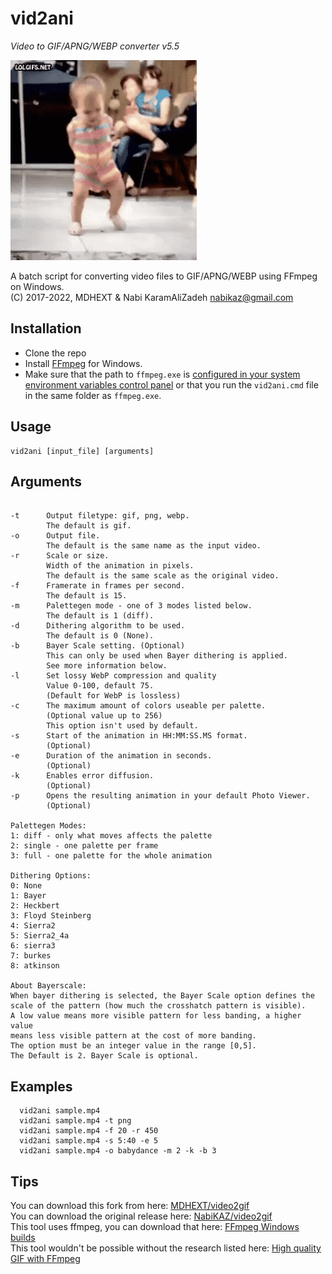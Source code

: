 # vid2ani

*Video to GIF/APNG/WEBP converter v5.5*

![sample gif file generated](sample.gif)

A batch script for converting video files to GIF/APNG/WEBP using FFmpeg on Windows.<br>
(C) 2017-2022, MDHEXT & Nabi KaramAliZadeh <nabikaz@gmail.com>


## Installation
* Clone the repo
* Install [FFmpeg](https://www.ffmpeg.org/download.html#build-windows) for Windows.
* Make sure that the path to `ffmpeg.exe` is 
  [configured in your system environment variables control panel](https://www.wikihow.com/Install-FFmpeg-on-Windows) 
  or that you run the `vid2ani.cmd` file in the same folder as `ffmpeg.exe`.

## Usage
```
vid2ani [input_file] [arguments]
```
## Arguments
```

-t      Output filetype: gif, png, webp.
        The default is gif.
-o      Output file.
        The default is the same name as the input video.
-r      Scale or size.
        Width of the animation in pixels.
        The default is the same scale as the original video.
-f      Framerate in frames per second.
        The default is 15.
-m      Palettegen mode - one of 3 modes listed below.
        The default is 1 (diff).
-d      Dithering algorithm to be used.
        The default is 0 (None).
-b      Bayer Scale setting. (Optional)
        This can only be used when Bayer dithering is applied.
        See more information below.
-l      Set lossy WebP compression and quality
        Value 0-100, default 75.
        (Default for WebP is lossless)
-c      The maximum amount of colors useable per palette.
        (Optional value up to 256)
        This option isn't used by default.
-s      Start of the animation in HH:MM:SS.MS format.
        (Optional)
-e      Duration of the animation in seconds.
        (Optional)
-k      Enables error diffusion.
        (Optional)
-p      Opens the resulting animation in your default Photo Viewer.
        (Optional)

Palettegen Modes:
1: diff - only what moves affects the palette
2: single - one palette per frame
3: full - one palette for the whole animation

Dithering Options:
0: None
1: Bayer
2: Heckbert
3: Floyd Steinberg
4: Sierra2
5: Sierra2_4a
6: sierra3
7: burkes
8: atkinson

About Bayerscale:
When bayer dithering is selected, the Bayer Scale option defines the
scale of the pattern (how much the crosshatch pattern is visible).
A low value means more visible pattern for less banding, a higher value
means less visible pattern at the cost of more banding.
The option must be an integer value in the range [0,5].
The Default is 2. Bayer Scale is optional.

```

## Examples
```
  vid2ani sample.mp4
  vid2ani sample.mp4 -t png
  vid2ani sample.mp4 -f 20 -r 450
  vid2ani sample.mp4 -s 5:40 -e 5
  vid2ani sample.mp4 -o babydance -m 2 -k -b 3
```

## Tips
You can download this fork from here: [MDHEXT/video2gif](https://github.com/MDHEXT/video2gif)<br>
You can download the original release here: [NabiKAZ/video2gif](https://github.com/NabiKAZ/video2gif)<br>
This tool uses ffmpeg, you can download that here: [FFmpeg Windows builds](https://www.ffmpeg.org/download.html#build-windows)<br>
This tool wouldn't be possible without the research listed here: [High quality GIF with FFmpeg](https://blog.pkh.me/p/21-high-quality-gif-with-ffmpeg.html)<br>
